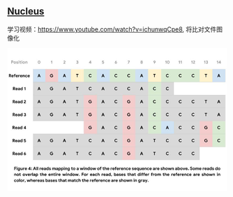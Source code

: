 ## [Nucleus](https://github.com/google/nucleus)

学习视频：https://www.youtube.com/watch?v=ichunwqCpe8, 将比对文件图像化

![Consensus-Based Error Correction](./Nucleus.jpg)